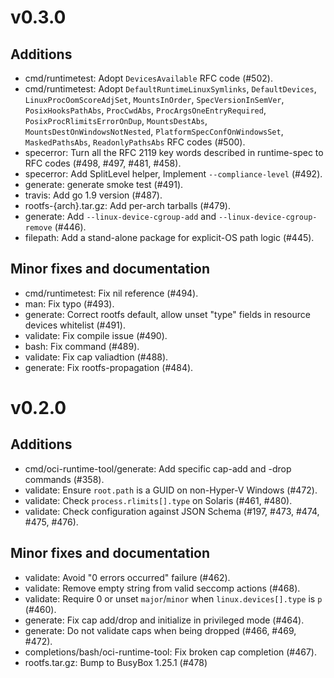 # v0.3.0

## Additions

* cmd/runtimetest: Adopt `DevicesAvailable` RFC code (#502).
* cmd/runtimetest: Adopt `DefaultRuntimeLinuxSymlinks`, `DefaultDevices`,
    `LinuxProcOomScoreAdjSet`, `MountsInOrder`, `SpecVersionInSemVer`,
    `PosixHooksPathAbs`, `ProcCwdAbs`, `ProcArgsOneEntryRequired`,
    `PosixProcRlimitsErrorOnDup`, `MountsDestAbs`, `MountsDestOnWindowsNotNested`,
    `PlatformSpecConfOnWindowsSet`, `MaskedPathsAbs`, `ReadonlyPathsAbs`
    RFC codes (#500).
* specerror: Turn all the RFC 2119 key words described in runtime-spec
    to RFC codes (#498, #497, #481, #458).
* specerror:  Add SplitLevel helper, Implement `--compliance-level` (#492).
* generate: generate smoke test (#491).
* travis: Add go 1.9 version (#487).
* rootfs-{arch}.tar.gz: Add per-arch tarballs (#479).
* generate: Add `--linux-device-cgroup-add` and
    `--linux-device-cgroup-remove` (#446).
* filepath: Add a stand-alone package for explicit-OS path logic (#445).

## Minor fixes and documentation

* cmd/runtimetest: Fix nil reference (#494).
* man: Fix typo (#493).
* generate: Correct rootfs default, allow unset "type" fields
    in resource devices whitelist (#491).
* validate: Fix compile issue (#490).
* bash: Fix command (#489).
* validate: Fix cap valiadtion (#488).
* generate: Fix rootfs-propagation (#484).

# v0.2.0

## Additions

* cmd/oci-runtime-tool/generate: Add specific cap-add and -drop
    commands (#358).
* validate: Ensure `root.path` is a GUID on non-Hyper-V Windows
    (#472).
* validate: Check `process.rlimits[].type` on Solaris (#461, #480).
* validate: Check configuration against JSON Schema (#197, #473, #474,
    #475, #476).

## Minor fixes and documentation

* validate: Avoid "0 errors occurred" failure (#462).
* validate: Remove empty string from valid seccomp actions (#468).
* validate: Require 0 or unset `major`/`minor` when
    `linux.devices[].type` is `p` (#460).
* generate: Fix cap add/drop and initialize in privileged mode (#464).
* generate: Do not validate caps when being dropped (#466, #469,
    #472).
* completions/bash/oci-runtime-tool: Fix broken cap completion (#467).
* rootfs.tar.gz: Bump to BusyBox 1.25.1 (#478)
